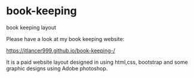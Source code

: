 # book-keeping
book keeping layout

Please have a look at my book keeping website:

 https://itlancer999.github.io/book-keeping-/
 
It is a paid website layout designed in using html,css, bootstrap and some graphic designs using Adobe photoshop.
